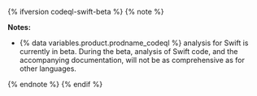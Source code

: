 {% ifversion codeql-swift-beta %}
{% note %}

**Notes:**
- {% data variables.product.prodname_codeql %} analysis for Swift is currently in beta. During the beta, analysis of Swift code, and the accompanying documentation, will not be as comprehensive as for other languages.

{% endnote %}
{% endif %}
